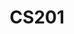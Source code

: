 ---
layout: course
title: CS201
department: Computer Science
name: Data Structure and Algorithms
type: Theory
description: Introduction to data structures, data types, analysis of algorithms and their manipulation.
instructor: Prof. Koteshwar Rao Kondepu
prerequisites: CS102
semestertype: Full
level: UG
lectures: 3
tutorials: 0
praticals: 0
credits: 6
email: koteshwarroe@gmail.com
syllabus: "Introduction: data structures, abstract data types,analysis of algorithms.Creation and manipulation of data structures: arrays,lists, stacks, queues, trees, heaps, hash tables, balancedtrees, tries, graphs. Algorithms forsorting and searching,order statistics, depth-first and breadth-first search,shortest paths and minimum spanning tree."
references: 
    - Introduction to Algorithms, 3rd edition, by T.Cormen, C. Leiserson, R. Rivest, C. Stein, MIT Press and McGraw-Hill, 2009.
    - Data structures and algorithms in C++, by Michael T. Goodrich, Roberto Tamassia, and David M. Mount Wiley, 2004.
permalink: /:title/
---